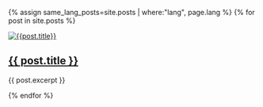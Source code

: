 
{% assign same_lang_posts=site.posts | where:"lang", page.lang %}
{% for post in site.posts %}
<div class="{% cycle 'post', 'post' %}">
  <div class="post-image">
    <a href="{{ post.url }}"><img src="{{post.image}}" alt="{{post.title}}"></a>
  </div>
  <div class="post-teaser">
    <div class="post-teaser-title">
      <h2><a href="{{ post.url }}">{{ post.title }}</a></h2>
    </div>
    <div class="post-teaser-content">
    <p>{{ post.excerpt }}</p>
    </div>
  </div>
  </div>
{% endfor %}
